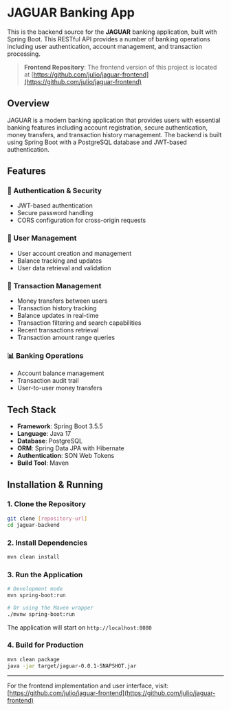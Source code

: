 # JAGUAR Banking App

This is the backend source for the **JAGUAR** banking application, built with Spring Boot. This RESTful API provides a number of banking operations including user authentication, account management, and transaction processing.

> **Frontend Repository**: The frontend version of this project is located at [https://github.com/juIio/jaguar-frontend](https://github.com/juIio/jaguar-frontend)

## Overview

JAGUAR is a modern banking application that provides users with essential banking features including account registration, secure authentication, money transfers, and transaction history management. The backend is built using Spring Boot with a PostgreSQL database and JWT-based authentication.

## Features

### 🔐 Authentication & Security
- JWT-based authentication
- Secure password handling
- CORS configuration for cross-origin requests

### 👤 User Management
- User account creation and management
- Balance tracking and updates
- User data retrieval and validation

### 💸 Transaction Management
- Money transfers between users
- Transaction history tracking
- Balance updates in real-time
- Transaction filtering and search capabilities
- Recent transactions retrieval
- Transaction amount range queries

### 📊 Banking Operations
- Account balance management
- Transaction audit trail
- User-to-user money transfers

## Tech Stack

- **Framework**: Spring Boot 3.5.5
- **Language**: Java 17
- **Database**: PostgreSQL
- **ORM**: Spring Data JPA with Hibernate
- **Authentication**: SON Web Tokens
- **Build Tool**: Maven


## Installation & Running

### 1. Clone the Repository
```bash
git clone [repository-url]
cd jaguar-backend
```

### 2. Install Dependencies
```bash
mvn clean install
```

### 3. Run the Application
```bash
# Development mode
mvn spring-boot:run

# Or using the Maven wrapper
./mvnw spring-boot:run
```

The application will start on `http://localhost:8080`

### 4. Build for Production
```bash
mvn clean package
java -jar target/jaguar-0.0.1-SNAPSHOT.jar
```

---

For the frontend implementation and user interface, visit: [https://github.com/juIio/jaguar-frontend](https://github.com/juIio/jaguar-frontend)
